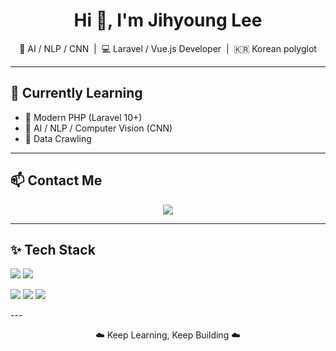 <h1 align="center">Hi 👋, I'm Jihyoung Lee</h1>
<p align="center">
  🧠 AI / NLP / CNN  &nbsp;|&nbsp; 💻 Laravel / Vue.js Developer &nbsp;|&nbsp; 🇰🇷 Korean polyglot
</p>

---

## 🌱 Currently Learning
- 🐘 Modern PHP (Laravel 10+)
- 🤖 AI / NLP / Computer Vision (CNN)
- 🔎 Data Crawling

---

## 📫 Contact Me

<p align="center">
  <a href="mailto:wlgud3412@naver.com"><img src="https://img.shields.io/badge/NAVER-03C75A?style=for-the-badge&logo=naver&logoColor=white"/></a>
</p>

---

## ✨ Tech Stack

<img src="https://skillicons.dev/icons?i=laravel,php,vue,git,html,css,mysql" />
<img src="https://skillicons.dev/icons?i=python,pytorch,tensorflow,flask,postgresql" />
<p>
  <img src="https://img.shields.io/badge/C++-00599C?style=for-the-badge&logo=c%2b%2b&logoColor=white" />
  <img src="https://img.shields.io/badge/C%23-239120?style=for-the-badge&logo=c-sharp&logoColor=white" />
  <img src="https://img.shields.io/badge/OpenCV-5C3EE8?style=for-the-badge&logo=opencv&logoColor=white" />
</p>
---

<p align="center">
  ☁️ Keep Learning, Keep Building ☁️  
</p>


<!---
jihyoung-lee/jihyoung-lee is a ✨ special ✨ repository because its `README.md` (this file) appears on your GitHub profile.
You can click the Preview link to take a look at your changes.
--->
